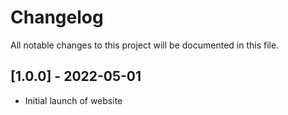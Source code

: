 # Changelog
All notable changes to this project will be documented in this file.

## [1.0.0] - 2022-05-01
- Initial launch of website